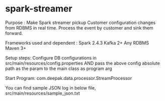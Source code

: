 # spark-streamer

Purpose :
Make Spark streamer pickup Customer configuration changes from RDBMS in real time.
Process the event by customer and sink them forward.
 
Frameworks used and dependent :
Spark 2.4.3
Kafka 2+
Any RDBMS 
Maven 3+

Setup steps:
Configure DB configurations in 
src/main/resources/config.properties
AND
pass the above config absolute path as the param to the main class as program arg


Start Program:
com.deepak.data.processor.StreamProcessor 

You can find sample JSON log in below file,
src/main/resources/sample_json.txt
